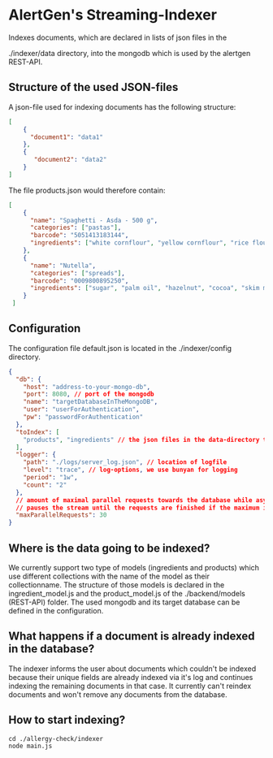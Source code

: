 # AlertGen's Streaming-Indexer

Indexes documents, which are declared in lists of json files in the

./indexer/data directory, into the mongodb which is used by the alertgen REST-API.

## Structure of the used JSON-files

A json-file used for indexing documents has the following structure:

```json
[
    {
      "document1": "data1"
    },
    {
       "document2": "data2"
    }
]
```

The file products.json would therefore contain:

```json
[
    {
      "name": "Spaghetti - Asda - 500 g",
      "categories": ["pastas"],
      "barcode": "5051413183144",
      "ingredients": ["white cornflour", "yellow cornflour", "rice flour", "diglyceride", "monoglyceride"]
    },
    {
      "name": "Nutella",
      "categories": ["spreads"],
      "barcode": "0009800895250",
      "ingredients": ["sugar", "palm oil", "hazelnut", "cocoa", "skim milk", "reduced minerals whey", "lecithin", "vanillin"]
    }
 ]
```

## Configuration

The configuration file default.json is located in the ./indexer/config directory.

```json
{
  "db": {
    "host": "address-to-your-mongo-db",
    "port": 8080, // port of the mongodb
    "name": "targetDatabaseInTheMongoDB",
    "user": "userForAuthentication",
    "pw": "passwordForAuthentication"
  },
  "toIndex": [
    "products", "ingredients" // the json files in the data-directory to index
  ],
  "logger": {
    "path": "./logs/server_log.json", // location of logfile
    "level": "trace", // log-options, we use bunyan for logging
    "period": "1w",
    "count": "2"
  },
  // amount of maximal parallel requests towards the database while async-streaming the .json file,
  // pauses the stream until the requests are finished if the maximum is reached.
  "maxParallelRequests": 30
}
```

## Where is the data going to be indexed?

We currently support two type of models (ingredients and products)
which use different collections with the name of the model as their collectionname.
The structure of those models is declared in the ingredient_model.js and
the product_model.js of the ./backend/models (REST-API) folder. The used mongodb
and its target database can be defined in the configuration.

## What happens if a document is already indexed in the database?
The indexer informs the user about documents
which couldn't be indexed because their unique fields are already indexed via it's log and continues indexing the
remaining documents in that case. It currently can't reindex documents and won't remove
any documents from the database.

## How to start indexing?

```
cd ./allergy-check/indexer
node main.js
```
